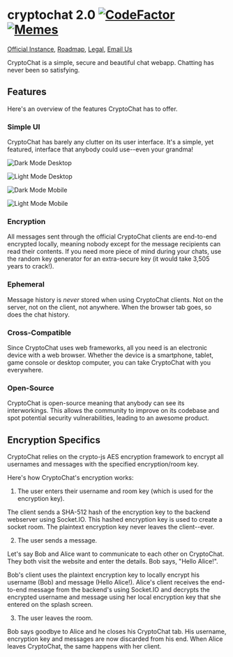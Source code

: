 # cryptochat 2.0 [![CodeFactor](https://www.codefactor.io/repository/github/cryptochat-dev/cryptochat2/badge)](https://www.codefactor.io/repository/github/cryptochat-dev/cryptochat2) [![Memes](https://img.shields.io/badge/need-memes-red)](https://img.shields.io/badge/need-memes-red)

[Official Instance](https://cryptochat.dev), [Roadmap](https://github.com/CryptoChat-dev/cryptochat/projects/1), [Legal](https://cryptochat.dev/legal), [Email Us](mailto:contact@cryptochat.dev)

CryptoChat is a simple, secure and beautiful chat webapp. Chatting has never been so satisfying.

## Features

Here's an overview of the features CryptoChat has to offer.

### Simple UI

CryptoChat has barely any clutter on its user interface. It's a simple, yet featured, interface that anybody could use--even your grandma!

![Dark Mode Desktop](https://james-has.among-drip.cool/6lvkfaackmvhcn7ki3.png?raw=true)

![Light Mode Desktop](https://i.should-not-be-a.live/jtju0jumo6cg49mzk5.png?raw=true)

![Dark Mode Mobile](https://what-the-fu.cc/a72fkb44q8piej26yb.jpeg?raw=true)

![Light Mode Mobile](https://windscribe.is-a-cu.lt/hx9qfnz22w1the7fny.jpeg?raw=true)

### Encryption

All messages sent through the official CryptoChat clients are end-to-end encrypted locally, meaning nobody except for the message recipients can read their contents. If you need more piece of mind during your chats, use the random key generator for an extra-secure key (it would take 3,505 years to crack!).

### Ephemeral

Message history is *never* stored when using CryptoChat clients. Not on the server, not on the client, not anywhere. When the browser tab goes, so does the chat history.

### Cross-Compatible

Since CryptoChat uses web frameworks, all you need is an electronic device with a web browser. Whether the device is a smartphone, tablet, game console or desktop computer, you can take CryptoChat with you everywhere.

### Open-Source

CryptoChat is open-source meaning that anybody can see its interworkings. This allows the community to improve on its codebase and spot potential security vulnerabilities, leading to an awesome product.

## Encryption Specifics

CryptoChat relies on the crypto-js AES encryption framework to encrypt all usernames and messages with the specified encryption/room key.

Here's how CryptoChat's encryption works:

1. The user enters their username and room key (which is used for the encryption key).

The client sends a SHA-512 hash of the encryption key to the backend webserver using Socket.IO. This hashed encryption key is used to create a socket room. The plaintext encryption key never leaves the client--ever.

2. The user sends a message.

Let's say Bob and Alice want to communicate to each other on CryptoChat. They both visit the website and enter the details. Bob says, "Hello Alice!".

Bob's client uses the plaintext encryption key to locally encrypt his username (Bob) and message (Hello Alice!). Alice's client receives the end-to-end message from the backend's using Socket.IO and decrypts the encrypted username and message using her local encryption key that she entered on the splash screen.

3. The user leaves the room.

Bob says goodbye to Alice and he closes his CryptoChat tab. His username, encryption key and messages are now discarded from his end. When Alice leaves CryptoChat, the same happens with her client.